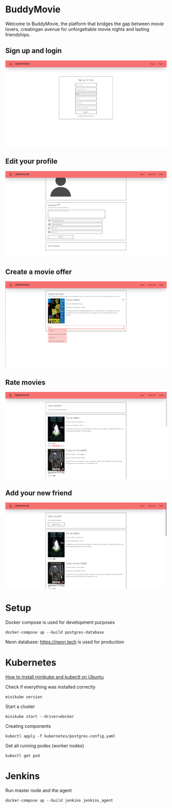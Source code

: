 # BuddyMovie

Welcome to BuddyMovie, the platform that bridges the gap between movie lovers, creatingan avenue for unforgettable movie nights and lasting friendships.

## Sign up and login
![](documentation/screenshots/signup.png)
## Edit your profile
![](documentation/screenshots/profile.png)
## Create a movie offer
![](documentation/screenshots/create_offer.png)
## Rate movies
![](documentation/screenshots/rate.png)
## Add your new friend
![](documentation/screenshots/end_offer.png)

# Setup
Docker compose is used for development purposes
```
docker-compose up --build postgres-database
```
Neon database: https://neon.tech is used for production

# Kubernetes
[How to install minikube and kubectl on Ubuntu](https://www.linuxtechi.com/how-to-install-minikube-on-ubuntu/)

Check if everything was installed correctly
```
minikube version
```
Start a cluster
```
minikube start --driver=docker
```
Creating components
```
kubectl apply -f kubernetes/postgres-config.yaml
```
Get all running podes (worker nodes)
```
kubectl get pod
```
# Jenkins
Run master node and the agent
```
docker-compose up --build jenkins jenkins_agent
```
